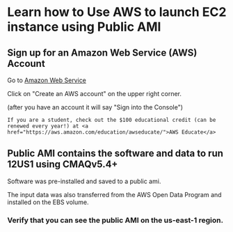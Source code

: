 # Learn how to Use AWS to launch EC2 instance using Public AMI

## Sign up for an Amazon Web Service (AWS) Account

Go to <a href="http://aws.amazon.com">Amazon Web Service</a>

Click on "Create an AWS account" on the upper right corner.

(after you have an account it will say "Sign into the Console")

```{note}
If you are a student, check out the $100 educational credit (can be renewed every year!) at <a href="https://aws.amazon.com/education/awseducate/">AWS Educate</a>
```



## Public AMI contains the software and data to run 12US1 using CMAQv5.4+

Software was pre-installed and saved to a public ami.

The input data was also transferred from the AWS Open Data Program and installed on the EBS volume.


### Verify that you can see the public AMI on the us-east-1 region.

